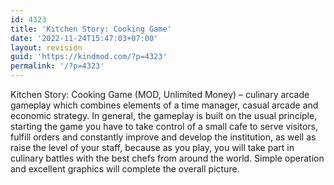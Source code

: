 ```yaml
---
id: 4323
title: 'Kitchen Story: Cooking Game'
date: '2022-11-24T15:47:03+07:00'
layout: revision
guid: 'https://kindmod.com/?p=4323'
permalink: '/?p=4323'
---
```


Kitchen Story: Cooking Game (MOD, Unlimited Money) – culinary arcade gameplay which combines elements of a time manager, casual arcade and economic strategy. In general, the gameplay is built on the usual principle, starting the game you have to take control of a small cafe to serve visitors, fulfill orders and constantly improve and develop the institution, as well as raise the level of your staff, because as you play, you will take part in culinary battles with the best chefs from around the world. Simple operation and excellent graphics will complete the overall picture.